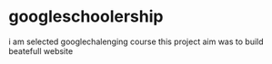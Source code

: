 # googleschoolership
i am selected googlechalenging course this project aim was to build beatefull website
